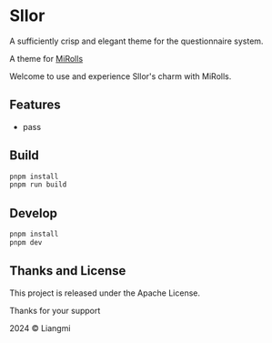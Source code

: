 # Sllor

A sufficiently crisp and elegant theme for the questionnaire system.

A theme for [MiRolls](https://github.com/MiRolls)

Welcome to use and experience Sllor's charm with MiRolls.

## Features

-   pass

## Build

```bash
pnpm install
pnpm run build
```

## Develop

```bash
pnpm install
pnpm dev
```

## Thanks and License

This project is released under the Apache License.

Thanks for your support

2024 © Liangmi
